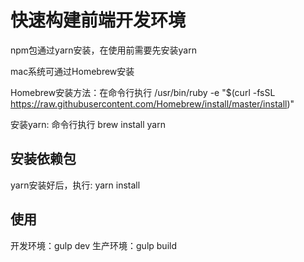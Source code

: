 # 快速构建前端开发环境

npm包通过yarn安装，在使用前需要先安装yarn

mac系统可通过Homebrew安装

Homebrew安装方法：在命令行执行 
/usr/bin/ruby -e "$(curl -fsSL https://raw.githubusercontent.com/Homebrew/install/master/install)"

安装yarn: 命令行执行
brew install yarn

## 安装依赖包
yarn安装好后，执行: yarn install

## 使用

开发环境：gulp dev
生产环境：gulp build

